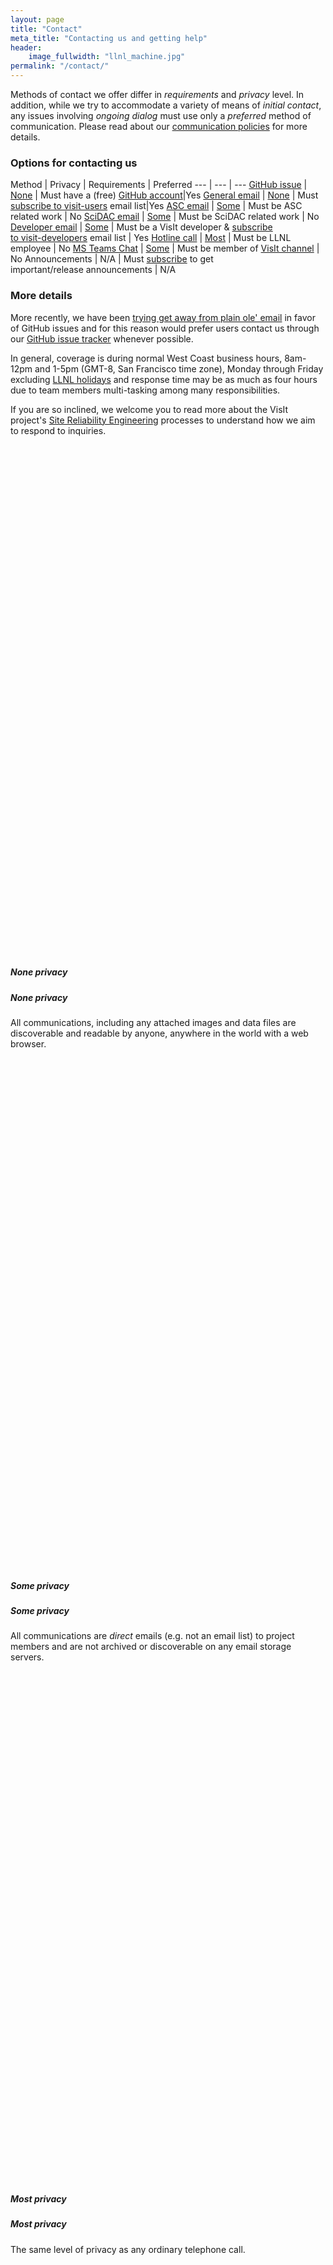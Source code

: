 ```yaml
---
layout: page
title: "Contact"
meta_title: "Contacting us and getting help"
header:
    image_fullwidth: "llnl_machine.jpg"
permalink: "/contact/"
---
```

Methods of contact we offer differ in *requirements* and *privacy* level. In
addition, while we try to accommodate a variety of means of *initial contact*,
any issues involving *ongoing dialog* must use only a *preferred* method of
communication. Please read about our
[communication policies](https://visit-sphinx-github-user-manual.readthedocs.io/en/develop/dev_manual/SiteReliabilityEngineering.html#supported-methods-of-contact) for more details.

### Options for contacting us

Method | Privacy | Requirements | Preferred
--- | --- | ---
[GitHub issue][gh1]    | [None] | Must have a (free) [GitHub account][gh2]|Yes
[General email][ge1]   | [None] | Must [subscribe to visit-users][ge2] email list|Yes
[ASC email][ae1]       | [Some] | Must be ASC related work | No
[SciDAC email][se1]    | [Some] | Must be SciDAC related work | No
[Developer email][de1] | [Some] | Must be a VisIt developer & [subscribe<br>to visit-developers][de2] email list | Yes
[Hotline call][hc1]    | [Most] | Must be LLNL employee | No
[MS Teams Chat][mst]   | [Some] | Must be member of [VisIt channel](mst) | No 
Announcements | N/A    | Must [subscribe][An1] to get<br>important/release announcements | N/A

### More details

More recently, we have been
[trying get away from plain ole' email](https://github.com/visit-dav/live-customer-response/wiki/How-the-new-GitHub-visit-users-Email-Integration-Works)
in favor of GitHub issues and for this reason would prefer users contact
us through our [GitHub issue tracker][gh1] whenever possible.

In general, coverage is during normal West Coast business hours, 8am-12pm and
1-5pm (GMT-8, San Francisco time zone), Monday through Friday excluding
[LLNL holidays](https://supplychain.llnl.gov/poattach/pdf/llnl_holidays.pdf)
and response time may be as much as four hours due to team members multi-tasking
among many responsibilities.

If you are so inclined, we welcome you to read more about the VisIt project's
[Site Reliability Engineering](https://visit-sphinx-github-user-manual.readthedocs.io/en/develop/dev_manual/SiteReliabilityEngineering.html)
processes to understand how we aim to respond to inquiries.

[gh1]: https://github.com/visit-dav/live-customer-response/issues/new?assignees=&labels=&template=customer-response.md&title= "Submit an issue on GitHub"
[gh2]: https://github.com/join?source=header-home
[ge1]: mailto:visit-users@ornl.gov "Start an email to visit-users list"
[ge2]: https://elist.ornl.gov/mailman/listinfo/visit-users "Subscribe to visit-users email list"
[ae1]: mailto:visit-help-asc@ornl.gov "Start an email to visit-help-asc list"
[se1]: mailto:visit-help-scidac@ornl.gov "Start an email to visit-help-scidac list"
[hc1]: tel:42847 "Initiate a call to 42-Vis"
[de1]: mailto:visit-developers@ornl.gov "Start an email to visit-developers list"
[de2]: https://elist.ornl.gov/mailman/listinfo/visit-developers "Subscribe to visit-developers email list"
[An1]: https://elist.ornl.gov/mailman/listinfo/visit-announce "Subscribe to visit-announce email list"
[mst]: https://teams.microsoft.com/l/team/19%3af2ed7be3682d40d1b8e038744e500a09%40thread.skype/conversations?groupId=70162982-9587-4bcc-ad53-20178c76fe11&tenantId=a722dec9-ae4e-4ae3-9d75-fd66e2680a63

[None]: #none-privacy "World readable and discoverable"
[Some]: #some-privacy "Not archived or discoverable on any server"
[Most]: #most-privacy "Same privacy as any ordinary telephone call"

<br><br><br><br><br><br><br><br><br><br><br><br><br><br><br><br>
<br><br><br><br><br><br><br><br><br><br><br><br><br><br><br><br>
<br><br><br><br><br><br><br><br><br><br><br><br><br><br><br><br>

##### None privacy
##### None privacy

All communications, including any attached images and data files are discoverable
and readable by anyone, anywhere in the world with a web browser.

<br><br><br><br><br><br><br><br><br><br><br><br><br><br><br><br>
<br><br><br><br><br><br><br><br><br><br><br><br><br><br><br><br>
<br><br><br><br><br><br><br><br><br><br><br><br><br><br><br><br>

##### Some privacy
##### Some privacy

All communications are *direct* emails (e.g. not an email list) to project members
and are not archived or discoverable on any email storage servers.

<br><br><br><br><br><br><br><br><br><br><br><br><br><br><br><br>
<br><br><br><br><br><br><br><br><br><br><br><br><br><br><br><br>
<br><br><br><br><br><br><br><br><br><br><br><br><br><br><br><br>

##### Most privacy
##### Most privacy

The same level of privacy as any ordinary telephone call.

<br><br><br><br><br><br><br><br><br><br><br><br><br><br><br><br>
<br><br><br><br><br><br><br><br><br><br><br><br><br><br><br><br>
<br><br><br><br><br><br><br><br><br><br><br><br><br><br><br><br>
